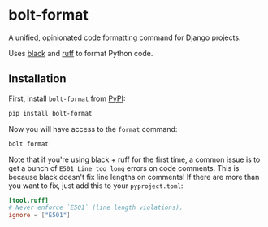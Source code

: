# bolt-format

A unified, opinionated code formatting command for Django projects.

Uses [black](https://github.com/psf/black) and [ruff](https://github.com/charliermarsh/ruff/) to format Python code.


## Installation

First, install `bolt-format` from [PyPI](https://pypi.org/project/bolt-format/):

```sh
pip install bolt-format
```

Now you will have access to the `format` command:

```sh
bolt format
```

Note that if you're using black + ruff for the first time,
a common issue is to get a bunch of `E501 Line too long` errors on code comments.
This is because black doesn't fix line lengths on comments!
If there are more than you want to fix, just add this to your `pyproject.toml`:

```toml
[tool.ruff]
# Never enforce `E501` (line length violations).
ignore = ["E501"]
```
